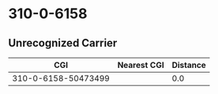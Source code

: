 # 310-0-6158
## Unrecognized Carrier


| CGI | Nearest CGI | Distance |
|-----|-------------|----------|
| 310-0-6158-50473499 |  | 0.0 |
